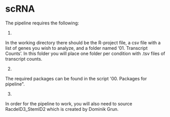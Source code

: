 # scRNA
The pipeline requires the following:

1.  
In the working directory there should be the R-project file, a csv file with a list of genes you wish to analyze, and a              folder named ‘01. Transcript Counts’. In this folder you will place one folder per condition with .tsv files of transcript counts.

2.  
The required packages can be found in the script '00. Packages for pipeline".  

3.  
In order for the pipeline to work, you will also need to source RacdeID3_StemID2 which is created by Dominik Grun.  
